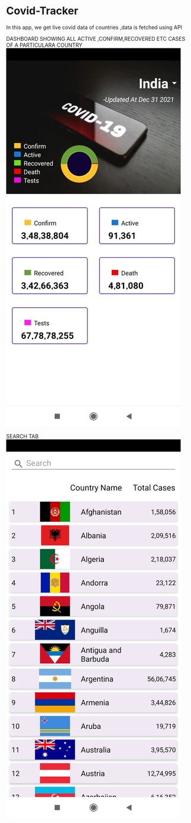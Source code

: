 # Covid-Tracker
In this app, we get live covid data of countries ,data is fetched using API

DASHBOARD SHOWING ALL ACTIVE ,CONFIRM,RECOVERED ETC CASES OF A PARTICULARA COUNTRY
![Alt text](https://github.com/shreyash2628/Covid-Tracker/blob/master/app/src/main/res/drawable/covid_tracker_ss.jpeg?raw=true "Title")


SEARCH TAB
![Alt text](https://github.com/shreyash2628/Covid-Tracker/blob/master/app/src/main/res/drawable/search%20tab.jpg?raw=true "Title")
